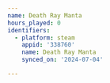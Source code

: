 ```yaml
---
name: Death Ray Manta
hours_played: 0
identifiers:
  - platform: steam
    appid: '338760'
    name: Death Ray Manta
    synced_on: '2024-07-04'

---
```

